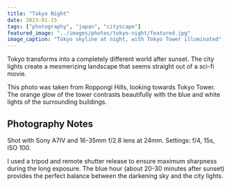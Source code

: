 ```yaml
---
title: "Tokyo Night"
date: 2023-01-15
tags: ["photography", "japan", "cityscape"]
featured_image: "../images/photos/tokyo-night/featured.jpg"
image_caption: "Tokyo skyline at night, with Tokyo Tower illuminated"
---
```


Tokyo transforms into a completely different world after sunset. The city lights create a mesmerizing landscape that seems straight out of a sci-fi movie.

This photo was taken from Roppongi Hills, looking towards Tokyo Tower. The orange glow of the tower contrasts beautifully with the blue and white lights of the surrounding buildings.

## Photography Notes

Shot with Sony A7IV and 16-35mm f/2.8 lens at 24mm. Settings: f/4, 15s, ISO 100.

I used a tripod and remote shutter release to ensure maximum sharpness during the long exposure. The blue hour (about 20-30 minutes after sunset) provides the perfect balance between the darkening sky and the city lights. 